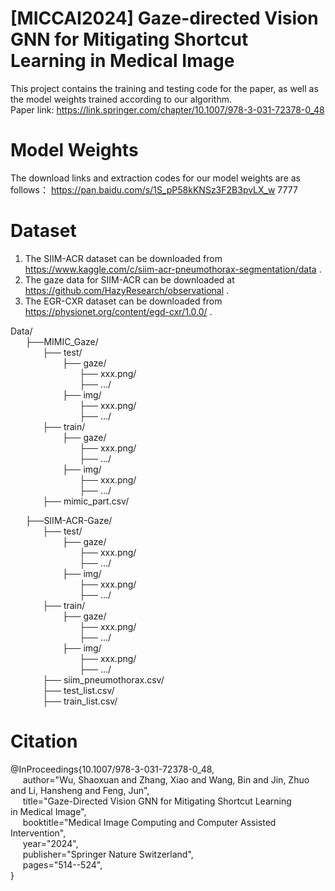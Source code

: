 # [MICCAI2024] Gaze-directed Vision GNN for Mitigating Shortcut Learning in Medical Image
This project contains the training and testing code for the paper, as well as the model weights trained according to our algorithm. <br>
Paper link: https://link.springer.com/chapter/10.1007/978-3-031-72378-0_48

# Model Weights
The download links and extraction codes for our model weights are as follows：
https://pan.baidu.com/s/1S_pP58kKNSz3F2B3pvLX_w 
7777 

# Dataset
1. The SIIM-ACR dataset can be downloaded from  https://www.kaggle.com/c/siim-acr-pneumothorax-segmentation/data .
2. The gaze data for SIIM-ACR can be downloaded at https://github.com/HazyResearch/observational .
3. The EGR-CXR dataset can be downloaded from https://physionet.org/content/egd-cxr/1.0.0/ .

Data/<br>
$~~~~~~$├──MIMIC_Gaze/ <br>
$~~~~~~~~~~~~~$├── test/ <br>
$~~~~~~~~~~~~~~~~~~~~~$├── gaze/ <br>
$~~~~~~~~~~~~~~~~~~~~~~~~~~~~$├── xxx.png/ <br>
$~~~~~~~~~~~~~~~~~~~~~~~~~~~~$├── .../ <br>
$~~~~~~~~~~~~~~~~~~~~~$├── img/ <br>
$~~~~~~~~~~~~~~~~~~~~~~~~~~~~$├── xxx.png/ <br>
$~~~~~~~~~~~~~~~~~~~~~~~~~~~~$├── .../ <br>
$~~~~~~~~~~~~~$├── train/ <br>
$~~~~~~~~~~~~~~~~~~~~~$├── gaze/ <br>
$~~~~~~~~~~~~~~~~~~~~~~~~~~~~$├── xxx.png/ <br>
$~~~~~~~~~~~~~~~~~~~~~~~~~~~~$├── .../ <br>
$~~~~~~~~~~~~~~~~~~~~~$├── img/ <br>
$~~~~~~~~~~~~~~~~~~~~~~~~~~~~$├── xxx.png/ <br>
$~~~~~~~~~~~~~~~~~~~~~~~~~~~~$├── .../ <br>
$~~~~~~~~~~~~~$├── mimic_part.csv/ <br>

$~~~~~~$├──SIIM-ACR-Gaze/ <br>
$~~~~~~~~~~~~~$├── test/ <br>
$~~~~~~~~~~~~~~~~~~~~~$├── gaze/ <br>
$~~~~~~~~~~~~~~~~~~~~~~~~~~~~$├── xxx.png/ <br>
$~~~~~~~~~~~~~~~~~~~~~~~~~~~~$├── .../ <br>
$~~~~~~~~~~~~~~~~~~~~~$├── img/ <br>
$~~~~~~~~~~~~~~~~~~~~~~~~~~~~$├── xxx.png/ <br>
$~~~~~~~~~~~~~~~~~~~~~~~~~~~~$├── .../ <br>
$~~~~~~~~~~~~~$├── train/ <br>
$~~~~~~~~~~~~~~~~~~~~~$├── gaze/ <br>
$~~~~~~~~~~~~~~~~~~~~~~~~~~~~$├── xxx.png/ <br>
$~~~~~~~~~~~~~~~~~~~~~~~~~~~~$├── .../ <br>
$~~~~~~~~~~~~~~~~~~~~~$├── img/ <br>
$~~~~~~~~~~~~~~~~~~~~~~~~~~~~$├── xxx.png/ <br>
$~~~~~~~~~~~~~~~~~~~~~~~~~~~~$├── .../ <br>
$~~~~~~~~~~~~~$├── siim_pneumothorax.csv/ <br>
$~~~~~~~~~~~~~$├── test_list.csv/ <br>
$~~~~~~~~~~~~~$├── train_list.csv/ <br>


# Citation
@InProceedings{10.1007/978-3-031-72378-0_48,<br>
  $~~~~$  author="Wu, Shaoxuan and Zhang, Xiao and Wang, Bin and Jin, Zhuo and Li, Hansheng and Feng, Jun",<br>
  $~~~~$ title="Gaze-Directed Vision GNN for Mitigating Shortcut Learning in Medical Image",<br>
  $~~~~$ booktitle="Medical Image Computing and Computer Assisted Intervention",<br>
  $~~~~$ year="2024",<br>
  $~~~~$ publisher="Springer Nature Switzerland",<br>
  $~~~~$ pages="514--524",<br>
}

